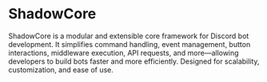 # ShadowCore
ShadowCore is a modular and extensible core framework for Discord bot development. It simplifies command handling, event management, button interactions, middleware execution, API requests, and more—allowing developers to build bots faster and more efficiently. Designed for scalability, customization, and ease of use. 
